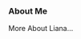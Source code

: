 ### About Me
<x-paragraph>More About Liana...</x-paragraph>
<script src="customelement.js"></script>

